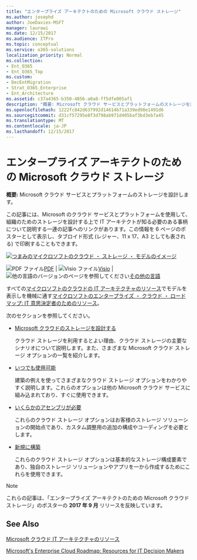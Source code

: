 ```yaml
---
title: "エンタープライズ アーキテクトのための Microsoft クラウド ストレージ"
ms.author: josephd
author: JoeDavies-MSFT
manager: laurawi
ms.date: 12/15/2017
ms.audience: ITPro
ms.topic: conceptual
ms.service: o365-solutions
localization_priority: Normal
ms.collection:
- Ent_O365
- Ent_O365_Top
ms.custom:
- DecEntMigration
- Strat_O365_Enterprise
- Ent_Architecture
ms.assetid: c37a4365-b350-4856-a0a8-ff5dfe005af1
description: "概要: Microsoft クラウド サービスとプラットフォームのストレージを設計します。"
ms.openlocfilehash: 1222fc842d637992d14614b71a339ed98e1491d6
ms.sourcegitcommit: d31cf57295e8f3d798ab971d405baf3bd3eb7a45
ms.translationtype: MT
ms.contentlocale: ja-JP
ms.lasthandoff: 12/15/2017
---
```

# <a name="microsoft-cloud-storage-for-enterprise-architects"></a>エンタープライズ アーキテクトのための Microsoft クラウド ストレージ

 **概要:** Microsoft クラウド サービスとプラットフォームのストレージを設計します。
  
この記事には、Microsoft のクラウド サービスとプラットフォームを使用して、組織のためのストレージを設計する上で IT アーキテクトが知る必要のある事柄について説明する一連の記事へのリンクがあります。この情報を 6 ページのポスターとして表示し、タブロイド形式 (レジャー、11 x 17、A3 としても表される) で印刷することもできます。
  
[![つまみのマイクロソフトのクラウド ・ ストレージ ・ モデルのイメージ](images/0d4e2eb9-1109-4b3b-bf9e-2f3eff2e2cc4.png)  
](https://www.microsoft.com/download/details.aspx?id=49552)
  
![PDF ファイル](images/ITPro_Other_PDFicon.png)[PDF](https://go.microsoft.com/fwlink/p/?linkid=842079) | ![Visio ファイル](images/ITPro_Other_VisioIcon.jpg)[Visio](https://go.microsoft.com/fwlink/p/?linkid=842080) | ![他の言語のバージョンのページを参照してください](images/e16c992d-b0f8-48ae-bf44-db7a9fcaab9e.png)[その他の言語](https://www.microsoft.com/download/details.aspx?id=49552)
  
すべての[マイクロソフトのクラウドの IT アーキテクチャのリソース](microsoft-cloud-it-architecture-resources.md)でモデルを表示しを機械に通す[マイクロソフトのエンタープライズ ・ クラウド ・ ロードマップ: IT 意思決定者のためのリソース](https://aka.ms/cloudarchitecture)。
  
次のセクションを参照してください。
  
- [Microsoft クラウドのストレージを設計する](designing-storage-for-the-microsoft-cloud.md)
    
    クラウド ストレージを利用するとよい理由、クラウド ストレージの主要なシナリオについて説明します。また、さまざまな Microsoft クラウド ストレージ オプションの一覧を紹介します。
    
- [いつでも使用可能](move-in-ready.md)
    
    建築の例えを使ってさまざまなクラウド ストレージ オプションをわかりやすく説明します。これらのオプションは他の Microsoft クラウド サービスに組み込まれており、すぐに使用できます。
    
- [いくらかのアセンブリが必要](some-assembly-required.md)
    
    これらのクラウド ストレージ オプションはお客様のストレージ ソリューションの開始点であり、カスタム調整用の追加の構成やコーディングを必要とします。
    
- [新規に構築](build-from-the-ground-up.md)
    
    これらのクラウド ストレージ オプションは基本的なストレージ構成要素であり、独自のストレージ ソリューションやアプリを一から作成するためにこれらを使用できます。
    
> [!NOTE]
> これらの記事は、「エンタープライズ アーキテクトのための Microsoft クラウド ストレージ」のポスターの **2017 年 9 月** リリースを反映しています。
  
## <a name="see-also"></a>See Also

[Microsoft クラウド IT アーキテクチャのリソース](microsoft-cloud-it-architecture-resources.md)

[Microsoft's Enterprise Cloud Roadmap: Resources for IT Decision Makers](https://sway.com/FJ2xsyWtkJc2taRD)



